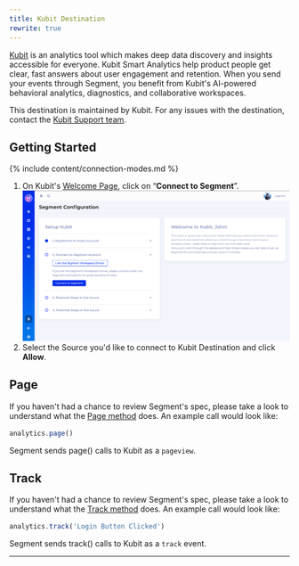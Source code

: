 ```yaml
---
title: Kubit Destination
rewrite: true
---
```

[Kubit](https://kubit.ai) is an analytics tool which makes deep data discovery and insights accessible for everyone. Kubit Smart Analytics help product people get clear, fast answers about user engagement and retention. When you send your events through Segment, you benefit from Kubit's AI-powered behavioral analytics, diagnostics, and collaborative workspaces.

This destination is maintained by Kubit. For any issues with the destination, contact the  [Kubit Support team](mailto:support@kubit.ai).

## Getting Started

{% include content/connection-modes.md %}

1. On Kubit's [Welcome Page](https://segment.kubit.ai/segment), click on “**Connect to Segment**”.
![](images/oauth.png)
2. Select the Source you'd like to connect to Kubit Destination and click **Allow**.

## Page

If you haven't had a chance to review Segment's spec, please take a look to understand what the [Page method](https://segment.com/docs/spec/page/) does. An example call would look like:

```js
analytics.page()
```
Segment sends page() calls to Kubit as a `pageview`.

## Track

If you haven't had a chance to review Segment's spec, please take a look to understand what the [Track method](https://segment.com/docs/spec/track/) does. An example call would look like:

```js
analytics.track('Login Button Clicked')
```
Segment sends track() calls to Kubit as a `track` event.

---
